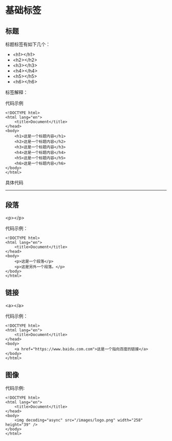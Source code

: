 # 基础标签  

## 标题  

标题标签有如下几个：
* &lt;h1&gt;&lt;/h1&gt;
* &lt;h2&gt;&lt;/h2&gt;
* &lt;h3&gt;&lt;/h3&gt;
* &lt;h4&gt;&lt;/h4&gt;
* &lt;h5&gt;&lt;/h5&gt;
* &lt;h6&gt;&lt;/h6&gt;

标签解释：

代码示例  
```html5
<!DOCTYPE html>
<html lang="en">
    <title>Document</title>
</head>
<body>
    <h1>这是一个标题内容</h1>
    <h2>这是一个标题内容</h2>
    <h3>这是一个标题内容</h3>
    <h4>这是一个标题内容</h4>
    <h5>这是一个标题内容</h5>
    <h6>这是一个标题内容</h6>
</body>
</html>
```

具体代码  



***
## 段落  

&lt;p&gt;&lt;/p&gt;  

代码示例：
```html5
<!DOCTYPE html>
<html lang="en">
    <title>Document</title>
</head>
<body>
    <p>这是一个段落</p>
    <p>这是另外一个段落。</p>
</body>
</html>
```

## 链接  

&lt;a&gt;&lt;/a&gt;  

代码示例：
```
<!DOCTYPE html>
<html lang="en">
    <title>Document</title>
</head>
<body>
    <a href="https://www.baidu.com.com">这是一个指向百度的链接</a>
</body>
</html>
```
## 图像  

代码示例: 
```
<!DOCTYPE html>
<html lang="en">
    <title>Document</title>
</head>
<body>
    <img decoding="async" src="/images/logo.png" width="258" height="39" />
</body>
</html>
```